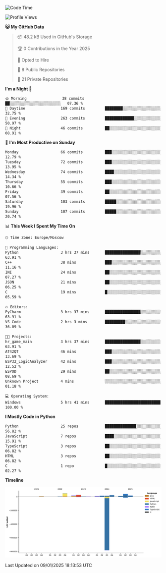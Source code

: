 <!--START_SECTION:waka-->
![Code Time](http://img.shields.io/badge/Code%20Time-582%20hrs%209%20mins-blue)

![Profile Views](http://img.shields.io/badge/Profile%20Views-3-blue)

**🐱 My GitHub Data** 

> 📦 48.2 kB Used in GitHub's Storage 
 > 
> 🏆 0 Contributions in the Year 2025
 > 
> 💼 Opted to Hire
 > 
> 📜 8 Public Repositories 
 > 
> 🔑 21 Private Repositories 
 > 
**I'm a Night 🦉** 

```text
🌞 Morning                38 commits          ██░░░░░░░░░░░░░░░░░░░░░░░   07.36 % 
🌆 Daytime                169 commits         ████████░░░░░░░░░░░░░░░░░   32.75 % 
🌃 Evening                263 commits         █████████████░░░░░░░░░░░░   50.97 % 
🌙 Night                  46 commits          ██░░░░░░░░░░░░░░░░░░░░░░░   08.91 % 
```
📅 **I'm Most Productive on Sunday** 

```text
Monday                   66 commits          ███░░░░░░░░░░░░░░░░░░░░░░   12.79 % 
Tuesday                  72 commits          ███░░░░░░░░░░░░░░░░░░░░░░   13.95 % 
Wednesday                74 commits          ████░░░░░░░░░░░░░░░░░░░░░   14.34 % 
Thursday                 55 commits          ███░░░░░░░░░░░░░░░░░░░░░░   10.66 % 
Friday                   39 commits          ██░░░░░░░░░░░░░░░░░░░░░░░   07.56 % 
Saturday                 103 commits         █████░░░░░░░░░░░░░░░░░░░░   19.96 % 
Sunday                   107 commits         █████░░░░░░░░░░░░░░░░░░░░   20.74 % 
```


📊 **This Week I Spent My Time On** 

```text
🕑︎ Time Zone: Europe/Moscow

💬 Programming Languages: 
Python                   3 hrs 37 mins       ████████████████░░░░░░░░░   63.91 % 
C++                      38 mins             ███░░░░░░░░░░░░░░░░░░░░░░   11.16 % 
INI                      24 mins             ██░░░░░░░░░░░░░░░░░░░░░░░   07.27 % 
JSON                     21 mins             ██░░░░░░░░░░░░░░░░░░░░░░░   06.25 % 
C                        19 mins             █░░░░░░░░░░░░░░░░░░░░░░░░   05.59 % 

🔥 Editors: 
PyCharm                  3 hrs 37 mins       ████████████████░░░░░░░░░   63.91 % 
VS Code                  2 hrs 3 mins        █████████░░░░░░░░░░░░░░░░   36.09 % 

🐱‍💻 Projects: 
hr_game_main             3 hrs 37 mins       ████████████████░░░░░░░░░   63.91 % 
AT42QT                   46 mins             ███░░░░░░░░░░░░░░░░░░░░░░   13.69 % 
ESP32_LogicAnalyzer      42 mins             ███░░░░░░░░░░░░░░░░░░░░░░   12.52 % 
ESPOD                    29 mins             ██░░░░░░░░░░░░░░░░░░░░░░░   08.69 % 
Unknown Project          4 mins              ░░░░░░░░░░░░░░░░░░░░░░░░░   01.18 % 

💻 Operating System: 
Windows                  5 hrs 41 mins       █████████████████████████   100.00 % 
```

**I Mostly Code in Python** 

```text
Python                   25 repos            ██████████████░░░░░░░░░░░   56.82 % 
JavaScript               7 repos             ████░░░░░░░░░░░░░░░░░░░░░   15.91 % 
TypeScript               3 repos             ██░░░░░░░░░░░░░░░░░░░░░░░   06.82 % 
HTML                     3 repos             ██░░░░░░░░░░░░░░░░░░░░░░░   06.82 % 
C                        1 repo              █░░░░░░░░░░░░░░░░░░░░░░░░   02.27 % 
```



**Timeline**

![Lines of Code chart](https://raw.githubusercontent.com/adlemx/adlemx/main/assets/bar_graph.png)


 Last Updated on 09/01/2025 18:13:53 UTC
<!--END_SECTION:waka-->
